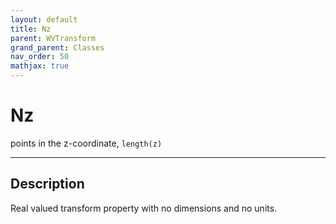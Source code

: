 ```yaml
---
layout: default
title: Nz
parent: WVTransform
grand_parent: Classes
nav_order: 50
mathjax: true
---
```


#  Nz

points in the z-coordinate, `length(z)`


---

## Description
Real valued transform property with no dimensions and no units.

